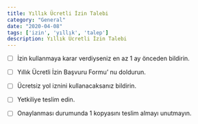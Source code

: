 ```yaml
---
title: Yıllık Ücretli İzin Talebi
category: "General"
date: "2020-04-08"
tags: ['izin', 'yıllık', 'talep']
description: Yıllık Ücretli İzin Talebi
---
```


- [ ] İzin kullanmaya karar verdiyseniz en az 1 ay önceden bildirin.

- [ ] Yıllık Ücretli İzin Başvuru Formu’ nu doldurun.

- [ ] Ücretsiz yol iznini kullanacaksanız bildirin.

- [ ] Yetkiliye teslim edin.

- [ ] Onaylanması durumunda 1 kopyasını teslim almayı unutmayın.
